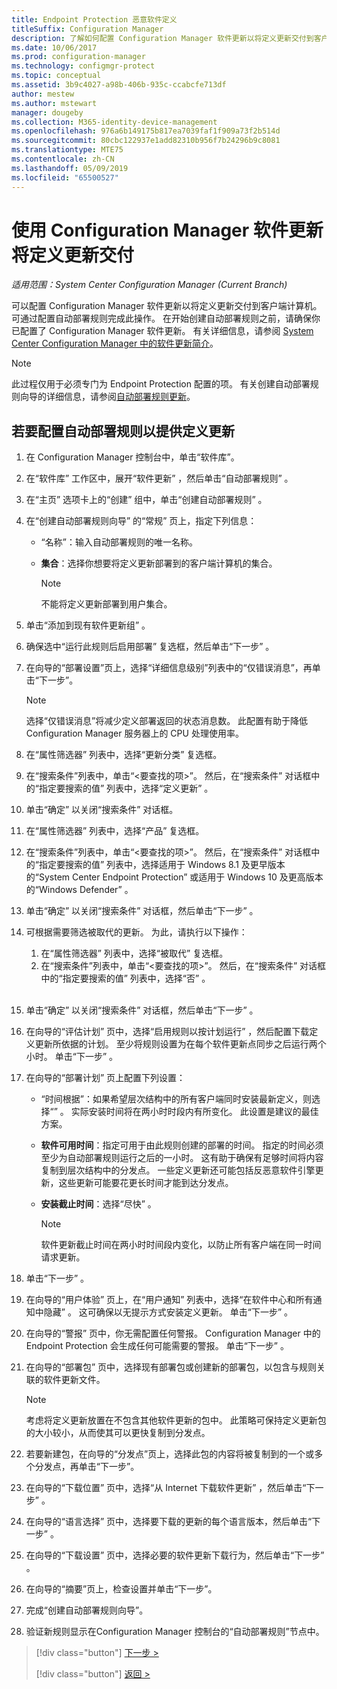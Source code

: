 ```yaml
---
title: Endpoint Protection 恶意软件定义
titleSuffix: Configuration Manager
description: 了解如何配置 Configuration Manager 软件更新以将定义更新交付到客户端计算机。
ms.date: 10/06/2017
ms.prod: configuration-manager
ms.technology: configmgr-protect
ms.topic: conceptual
ms.assetid: 3b9c4027-a98b-406b-935c-ccabcfe713df
author: mestew
ms.author: mstewart
manager: dougeby
ms.collection: M365-identity-device-management
ms.openlocfilehash: 976a6b149175b817ea7039faf1f909a73f2b514d
ms.sourcegitcommit: 80cbc122937e1add82310b956f7b24296b9c8081
ms.translationtype: MTE75
ms.contentlocale: zh-CN
ms.lasthandoff: 05/09/2019
ms.locfileid: "65500527"
---
```

#  <a name="using-configuration-manager-software-updates-to-deliver-definition-updates"></a>使用 Configuration Manager 软件更新将定义更新交付

*适用范围：System Center Configuration Manager (Current Branch)*


 可以配置 Configuration Manager 软件更新以将定义更新交付到客户端计算机。 可通过配置自动部署规则完成此操作。 在开始创建自动部署规则之前，请确保你已配置了 Configuration Manager 软件更新。 有关详细信息，请参阅 [System Center Configuration Manager 中的软件更新简介](/sccm/sum/understand/software-updates-introduction)。

> [!NOTE]
>  此过程仅用于必须专门为 Endpoint Protection 配置的项。 有关创建自动部署规则向导的详细信息，请参阅[自动部署规则更新](/sccm/sum/deploy-use/automatically-deploy-software-updates)。

## <a name="to-configure-an-automatic-deployment-rule-to-deliver-definition-updates"></a>若要配置自动部署规则以提供定义更新

1. 在 Configuration Manager 控制台中，单击“软件库”。

2. 在“软件库”  工作区中，展开“软件更新” ，然后单击“自动部署规则” 。

3. 在“主页”  选项卡上的“创建”  组中，单击“创建自动部署规则” 。

4. 在“创建自动部署规则向导”  的“常规” 页上，指定下列信息：

   -   “名称”：输入自动部署规则的唯一名称。

   -   **集合**：选择你想要将定义更新部署到的客户端计算机的集合。

       > [!NOTE]
       >  不能将定义更新部署到用户集合。

5. 单击“添加到现有软件更新组” 。

6. 确保选中“运行此规则后启用部署”   复选框，然后单击“下一步” 。

7. 在向导的“部署设置”页上，选择“详细信息级别”列表中的“仅错误消息”，再单击“下一步”。

   > [!NOTE]
   >  选择“仅错误消息”将减少定义部署返回的状态消息数。 此配置有助于降低 Configuration Manager 服务器上的 CPU 处理使用率。

8. 在“属性筛选器”  列表中，选择“更新分类”  复选框。

9. 在“搜索条件”列表中，单击“<要查找的项\>”。 然后，在“搜索条件”  对话框中的“指定要搜索的值”  列表中，选择“定义更新” 。

10. 单击“确定”  以关闭“搜索条件”  对话框。

11. 在“属性筛选器”  列表中，选择“产品”  复选框。

12. 在“搜索条件”列表中，单击“<要查找的项\>”。 然后，在“搜索条件”  对话框中的“指定要搜索的值”  列表中，选择适用于 Windows 8.1 及更早版本的“System Center Endpoint Protection”  或适用于 Windows 10 及更高版本的“Windows Defender”  。

13. 单击“确定”  以关闭“搜索条件”  对话框，然后单击“下一步” 。

14. 可根据需要筛选被取代的更新。   为此，请执行以下操作：
    1.  在“属性筛选器”  列表中，选择“被取代”  复选框。
    2.  在“搜索条件”列表中，单击“<要查找的项\>”。 然后，在“搜索条件”  对话框中的“指定要搜索的值”  列表中，选择“否” 。  <br><br>

15. 单击“确定”  以关闭“搜索条件”  对话框，然后单击“下一步” 。

16. 在向导的“评估计划”  页中，选择“启用规则以按计划运行” ，然后配置下载定义更新所依据的计划。 至少将规则设置为在每个软件更新点同步之后运行两个小时。 单击“下一步” 。

17. 在向导的“部署计划”  页上配置下列设置：

    -   “时间根据”：如果希望层次结构中的所有客户端同时安装最新定义，则选择“”  。 实际安装时间将在两小时时段内有所变化。 此设置是建议的最佳方案。

    -   **软件可用时间**：指定可用于由此规则创建的部署的时间。 指定的时间必须至少为自动部署规则运行之后的一小时。 这有助于确保有足够时间将内容复制到层次结构中的分发点。 一些定义更新还可能包括反恶意软件引擎更新，这些更新可能要花更长时间才能到达分发点。

    -   **安装截止时间**：选择“尽快” 。

        > [!NOTE]
        >  软件更新截止时间在两小时时间段内变化，以防止所有客户端在同一时间请求更新。

18. 单击“下一步” 。

19. 在向导的“用户体验”  页上，在“用户通知”  列表中，选择“在软件中心和所有通知中隐藏” 。   这可确保以无提示方式安装定义更新。 单击“下一步” 。

20. 在向导的“警报”  页中，你无需配置任何警报。 Configuration Manager 中的 Endpoint Protection 会生成任何可能需要的警报。 单击“下一步” 。

21. 在向导的“部署包”  页中，选择现有部署包或创建新的部署包，以包含与规则关联的软件更新文件。

    > [!NOTE]
    >  考虑将定义更新放置在不包含其他软件更新的包中。 此策略可保持定义更新包的大小较小，从而使其可以更快复制到分发点。

22. 若要新建包，在向导的“分发点”页上，选择此包的内容将被复制到的一个或多个分发点，再单击“下一步”。

23. 在向导的“下载位置”  页中，选择“从 Internet 下载软件更新” ，然后单击“下一步” 。

24. 在向导的“语言选择”  页中，选择要下载的更新的每个语言版本，然后单击“下一步” 。

25. 在向导的“下载设置”  页中，选择必要的软件更新下载行为，然后单击“下一步” 。

26. 在向导的“摘要”页上，检查设置并单击“下一步”。

26. 完成“创建自动部署规则向导”。

27. 验证新规则显示在Configuration Manager 控制台的“自动部署规则”节点中。


> [!div class="button"]
> [下一步 >](endpoint-antimalware-policies.md)
> 
> [!div class="button"]
> [返回 >](endpoint-configure-alerts.md)
